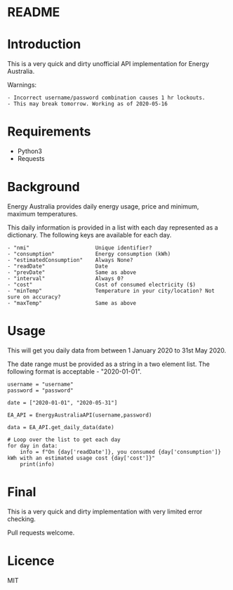 # README

# Introduction

This is a very quick and dirty unofficial API implementation for Energy Australia.

Warnings:

    - Incorrect username/password combination causes 1 hr lockouts.
    - This may break tomorrow. Working as of 2020-05-16

# Requirements

* Python3
* Requests 

# Background

Energy Australia provides daily energy usage, price and minimum, maximum temperatures.

This daily information is provided in a list with each day represented as a dictionary. The following keys are available for each day. 

    - "nmi"                     Unique identifier?
    - "consumption"             Energy consumption (kWh)
    - "estimatedConsumption"    Always None?
    - "readDate"                Date
    - "prevDate"                Same as above
    - "interval"                Always 0?
    - "cost"                    Cost of consumed electricity ($)
    - "minTemp"                 Temperature in your city/location? Not sure on accuracy?
    - "maxTemp"                 Same as above

# Usage

This will get you daily data from between 1 January 2020 to 31st May 2020.

The date range must be provided as a string in a two element list. The following format is acceptable - "2020-01-01".  

    username = "username"
    password = "password"

    date = ["2020-01-01", "2020-05-31"]

    EA_API = EnergyAustraliaAPI(username,password)

    data = EA_API.get_daily_data(date)
    
    # Loop over the list to get each day
    for day in data:
        info = f"On {day['readDate']}, you consumed {day['consumption']} kWh with an estimated usage cost {day['cost']}"
        print(info)


# Final

This is a very quick and dirty implementation with very limited error checking.

Pull requests welcome.



# Licence

MIT
